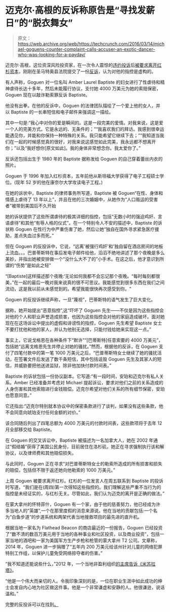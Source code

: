 # 迈克尔·高根的反诉称原告是“寻找发薪日”的“脱衣舞女”

> 原文：<https://web.archive.org/web/https://techcrunch.com/2016/03/14/michael-goguens-counter-complaint-calls-accuser-an-exotic-dancer-who-was-looking-for-a-payday/>

迈克尔·高根，这位资深风险投资家，在一次令人震惊的[违约投诉](https://web.archive.org/web/20221206015555/http://www.scribd.com/doc/304104968/Goguen-Baptiste-San-Mateo-Court)后[被要求离开红杉资本](https://web.archive.org/web/20221206015555/https://beta.techcrunch.com/2016/03/11/longtime-vc-michael-goguen-was-just-hit-with-an-explosive-lawsuit/)，刚刚在圣马特奥县法院提交了一份[反诉](https://web.archive.org/web/20221206015555/https://www.scribd.com/doc/304679097/Goguen-Baptiste-Cross-Complaint)，认为对他的指控是虚构的。

有人声称，Goguen 对一位名叫 Amber Laurel Baptiste 的妇女进行了性虐待和精神虐待长达十多年，然后未能履行协议，支付她 4000 万美元为她的索赔保密，Goguen 现在以敲诈勒索罪反诉 Baptiste。

他没有出拳。在他的反诉中，Goguen 的法律团队描绘了一个爱上他的女人，并以 Baptiste 的一长串短信和电子邮件来强调这一描绘。

其中一句是:“我心中对你的爱是瞬间的。这是一段完美的爱情。对我来说，这是爱一个人的完美方式。它是永远的、无条件的；”“我喜欢我们的拜访。我感到很幸运能遇见你，并能和你保持一种特殊的关系。我只能希望它继续下去；”“我知道当我们在一起的时候感觉真的很好，对我来说这感觉如此完美，我永远都不想离开你；”以及“我好想你[原文如此]。我的身体非常想念你。我太爱你了。”

反诉还包括出生于 1980 年的 Baptiste 据称发给 Goguen 的自己穿着蕾丝内衣的照片。

Goguen 于 1996 年加入红杉资本，五年前他从斯坦福大学获得了电子工程硕士学位。(现年 52 岁的他在康奈尔大学攻读电子工程。)

在她的诉状中，Baptiste 的律师事务所写道，Baptiste 被 Goguen“在性、身体和情感上虐待了 13 年以上”，并且在他的三次婚姻中，从她作为“人口贩运的受害者”被带到美国后不久开始

她的诉状提供了这些所谓虐待的极其详细的指控，包括“无数小时的强迫鸡奸、言语虐待”和其他“有辱人格的仪式”。在一个特别令人不安的描述中，Baptiste 的诉状称 Goguen 在性行为中严重伤害了她，然后让她“独自在国外寻求紧急医疗援助，差点失血过多而死。”

但在 Goguen 的反投诉中，它说，“远离'被强行鸡奸'和'独自留在酒店房间的地板上流血。。。巴普蒂斯特在事后发电子邮件给他，滔滔不绝地讲述了那个夜晚是多么美妙，并指出她被安排做一个“没什么大不了的”小手术。在这之后，他才意识到所谓的“伤势”是如此之轻"

“[Baptiste]这样描述那个夜晚:‘无论如何我都不会忘记那个夜晚。“每时每刻都很美，”在一起的最后一晚对我来说真的很不可思议。我能感觉到很多东西在我们之间流动，这是我以前从未感觉到的。希望我能很快再次感受到你。"

Goguen 的反投诉继续声称，一旦“蔑视”，巴蒂斯特的语气发生了巨大变化。

据称，她开始提出“恶意指控”,这“吓坏了 Goguen 先生——不仅是因为这些指控会对他的个人和职业声誉造成损害，也因为这些指控会对他的家庭造成破坏。面对她现在在这场诉讼中提出的虚假和诽谤性的指控，Goguen 先生希望 Baptiste 女士不要打扰他和他的家人，并认为他别无选择，只能付钱给她来实现这一点。”

事实上，它说戈格恩在各种条件下“默许”“[巴蒂斯特]任意索要的 4000 万美元”，包括她“远离戈格恩先生并停止对她的骚扰。”然而，根据他的反诉，在 Goguen 支付了四笔付款中的第一笔 1000 万美元之后，“巴普蒂斯特女士继续了她的骚扰活动，在签署文件后发送了数千条短信，其中包括诋毁 Goguen 先生及其家人的短信，并威胁要把他送进监狱，除非他加快付款时间表。”

Baptiste 的诉状包括一份协议副本。它写道:“有一段时间，安珀和迈克尔有私人关系。Amber 已经准备并考虑对 Michael 提起诉讼，要求对他们之前的关系造成的人身伤害和其他索赔进行金钱赔偿。迈克尔希望对他们关系的所有细节保密，安珀也愿意同意。”

它还指出:“迈克尔特别就本协议中的保密条款进行了谈判，如果没有这些条款，他不会同意向琥珀支付任何金额的对价。”

该合同随后列出了四笔总额为 4000 万美元的付款时间表，这些款项将于去年 12 月全部移交给 Baptiste。

在 Goguen 的交叉诉讼中，Baptiste 被描述为一名加拿大人，她在 2002 年通过“假结婚”获得了美国公民身份，目前居住在洛杉矶，她正在寻求强制执行该和解协议，以及律师费和其他赔偿损失。

与此同时，Goguen 正在寻求“对巴普蒂斯特女士的勒索所造成的所有损害和损失的赔偿，包括但不限于返还她向他勒索的 1000 万美元。”

上周 Goguen 被要求离开红杉。红杉的一位发言人在周五联系到 Baptiste 的投诉时写道，“我们是在(周四)第一次得知这些指控的。我们理解这些严重不当行为的指控是未经证实的，与红杉无关。尽管如此，我们认为迈克的离开是正确的做法。”

在蒙大拿州的怀特菲什，Goguen 有一个家，由于他的慈善努力，他已经成为许多当地人的“英雄”,一个在那里度假的消息来源说。他在当地的贡献包括:一个名为“白鱼步道”的步道系统和两架代表当地搜救项目的最先进的直升机。

根据当地一家名为 Flathead Beacon 的商店最近的一份报告，Goguen 已经投资了“数不清的数百万美元用于当地的各种事业和社区投资，以及商业投资”，包括一家当地的酒吧和一家为美国军方生产步枪和枪管的蒙大拿州 T2 公司。文章称，2014 年，Goguen 进一步捐赠了“五年内 200 万美元给该州针对儿童的网络犯罪特别工作组，以保护儿童免受网络掠夺者的伤害。”

“我不知道还能说些什么，”2012 年，一个当地非盈利组织[的主席告诉《米苏拉塔》](https://web.archive.org/web/20221206015555/http://missoulian.com/business/montana-inbusiness/venture-capitalist-investing-in-montana-s-future/article_06a1ceb8-52d1-11e2-8d14-001a4bcf887a.html)。

“他是一个伟大而亲切的人。令我印象深刻的是，一位在职业生涯中如此成功的绅士会发自内心地为社区做这件事。他是一个非常谦虚和安静的人。他很谦逊，说话温和。”

完整的反投诉可以在找到[。](https://web.archive.org/web/20221206015555/http://www.scribd.com/doc/304679097/Goguen-Baptiste-Cross-Complaint)